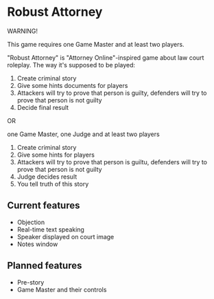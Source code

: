 # Robust Attorney
WARNING!

This game requires one Game Master and at least two players.

"Robust Attorney" is "Attorney Online"-inspired game about law court roleplay.
The way it's supposed to be played:


1. Create criminal story
2. Give some hints documents for players
3. Attackers will try to prove that person is guilty, defenders will try to prove that person is not guilty
4. Decide final result


OR


one Game Master, one Judge and at least two players

1. Create criminal story
2. Give some hints for players
3. Attackers will try to prove that person is guiltu, defenders will try to prove that person is not guilty
4. Judge decides result
5. You tell truth of this story

## Current features
* Objection
* Real-time text speaking
* Speaker displayed on court image
* Notes window

## Planned features
* Pre-story
* Game Master and their controls